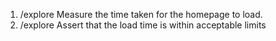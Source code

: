1. /explore Measure the time taken for the homepage to load.
2. /explore Assert that the load time is within acceptable limits